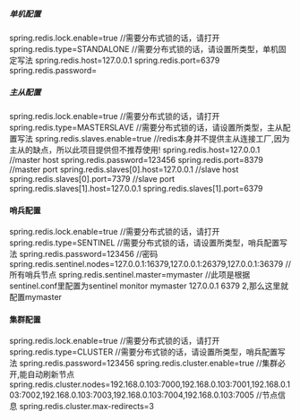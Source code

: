 ##### **单机配置**
spring.redis.lock.enable=true //需要分布式锁的话，请打开
spring.redis.type=STANDALONE  //需要分布式锁的话，请设置所类型，单机固定写法
spring.redis.host=127.0.0.1
spring.redis.port=6379
spring.redis.password=

##### **主从配置**
spring.redis.lock.enable=true    //需要分布式锁的话，请打开
spring.redis.type=MASTERSLAVE    //需要分布式锁的话，请设置所类型，主从配置写法
spring.redis.slaves.enable=true  //redis本身并不提供主从连接工厂,因为主从的缺点，所以此项目提供但不推荐使用! 
spring.redis.host=127.0.0.1      //master host
spring.redis.password=123456
spring.redis.port=8379           //master port
spring.redis.slaves[0].host=127.0.0.1   //slave host
spring.redis.slaves[0].port=7379        //slave port
spring.redis.slaves[1].host=127.0.0.1
spring.redis.slaves[1].port=6379

#### **哨兵配置**
spring.redis.lock.enable=true //需要分布式锁的话，请打开
spring.redis.type=SENTINEL    //需要分布式锁的话，请设置所类型，哨兵配置写法
spring.redis.password=123456  //密码
spring.redis.sentinel.nodes=127.0.0.1:16379,127.0.0.1:26379,127.0.0.1:36379 //所有哨兵节点
spring.redis.sentinel.master=mymaster  //此项是根据sentinel.conf里配置为sentinel monitor mymaster 127.0.0.1 6379 2,那么这里就配置mymaster

#### **集群配置**
spring.redis.lock.enable=true //需要分布式锁的话，请打开
spring.redis.type=CLUSTER     //需要分布式锁的话，请设置所类型，哨兵配置写法
spring.redis.password=123456
spring.redis.cluster.enable=true //集群必开,能自动刷新节点
spring.redis.cluster.nodes=192.168.0.103:7000,192.168.0.103:7001,192.168.0.103:7002,192.168.0.103:7003,192.168.0.103:7004,192.168.0.103:7005 //节点信息
spring.redis.cluster.max-redirects=3 
